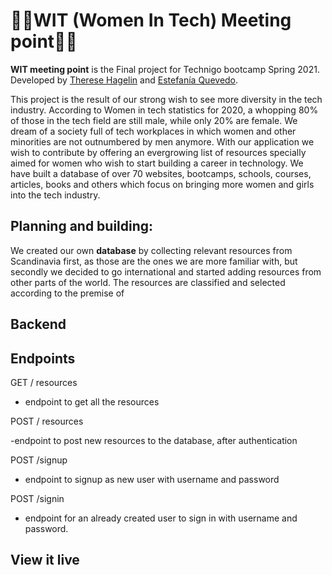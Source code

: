 <h1>👩‍💻WIT (Women In Tech) Meeting point👩‍💻</h1>

**WIT meeting point** is the Final project for Technigo bootcamp Spring 2021. Developed by <a href="https://github.com/ThereseHag">Therese Hagelin</a> and <a href="https://github.com/esteficodes">Estefanía Quevedo</a>.

This project is the result of our strong wish to see more diversity in the tech industry. According to Women in tech statistics for 2020, a whopping 80% of those in the tech field are still male, while only 20% are female. We dream of a society full of tech workplaces in which women and other minorities are not outnumbered by men anymore. With our application we wish to contribute by offering an evergrowing list of resources specially aimed for women who wish to start building a career in technology. We have built a database of over 70 websites, bootcamps, schools, courses, articles, books and others which focus on bringing more women and girls into the tech industry. 

## Planning and building:

We created our own **database** by collecting relevant resources from Scandinavia first, as those are the ones we are more familiar with, but secondly we decided to go international and started adding resources from other parts of the world. The resources are classified and selected according to the premise of  

## Backend

## Endpoints

GET / resources

- endpoint to get all the resources

POST / resources

-endpoint to post new resources to the database, after authentication

POST /signup 

- endpoint to signup as new user with username and password

POST /signin

- endpoint for an already created user to sign in with username and password.

## View it live 
